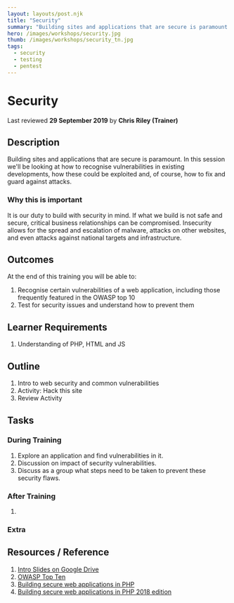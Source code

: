 ```yaml
---
layout: layouts/post.njk
title: "Security"
summary: "Building sites and applications that are secure is paramount. In this session we'll be looking at how to recognise vulnerabilities in existing developments, how these could be exploited and, of course, how to fix and guard against attacks."
hero: /images/workshops/security.jpg
thumb: /images/workshops/security_tn.jpg
tags:
  - security
  - testing
  - pentest
---
```


# Security
Last reviewed **29 September 2019** by **Chris Riley (Trainer)**

## Description
Building sites and applications that are secure is paramount. In this session we'll be looking at how to recognise vulnerabilities in existing developments, how these could be exploited and, of course, how to fix and guard against attacks.

### Why this is important
It is our duty to build with security in mind. If what we build is not safe and secure, critical business relationships can be compromised. Insecurity allows for the spread and escalation of malware, attacks on other websites, and even attacks against national targets and infrastructure.

## Outcomes

At the end of this training you will be able to:
1. Recognise certain vulnerabilities of a web application, including those frequently featured in the OWASP top 10
1. Test for security issues and understand how to prevent them

## Learner Requirements

1. Understanding of PHP, HTML and JS 

## Outline

1. Intro to web security and common vulnerabilities
1. Activity: Hack this site
1. Review Activity

## Tasks

### During Training
1. Explore an application and find vulnerabilities in it.
1. Discussion on impact of security vulnerabilities.
1. Discuss as a group what steps need to be taken to prevent these security flaws.

### After Training
1.

### Extra

## Resources / Reference

1. [Intro Slides on Google Drive](#)
1. [OWASP Top Ten](https://www.owasp.org/index.php/Category:OWASP_Top_Ten_Project)
1. [Building secure web applications in PHP](https://paragonie.com/blog/2015/09/building-secure-web-applications-in-php)
1. [Building secure web applications in PHP 2018 edition](https://paragonie.com/blog/2017/12/2018-guide-building-secure-php-software)
